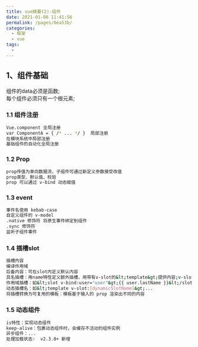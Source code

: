 ```yaml
---
title: vue精要(2)-组件
date: 2021-01-06 11:41:56
permalink: /pages/0ea53b/
categories: 
  - 框架
  - vue
tags: 
  - 
---
```


## 1、组件基础
组件的data必须是函数;  
每个组件必须只有一个根元素;
### 1.1 组件注册 
```bash
Vue.component 全局注册
var ComponentA = { /* ... */ }  局部注册
在模块系统中局部注册
基础组件的自动化全局注册 
```

### 1.2 Prop
```bash
prop传值为单向数据流，子组件可通过新定义参数接受改值
prop类型、默认值、校验
prop 可以通过 v-bind 动态赋值
```

### 1.3 event
```bash
事件名使用 kebab-case
自定义组件的 v-model
.native 修饰符 将原生事件绑定到组件 
.sync 修饰符
监听子组件事件
```

### 1.4 插槽slot
```bash
插槽内容
编译作用域
后备内容：可在slot内定义默认内容
具名插槽：用name特性定义额外插槽，用带有v-slot的&lt;template&gt;提供内容;v-slot:header可缩写为#header
作用域插槽：如&lt;slot v-bind:user="user"&gt;{{ user.lastName }}&lt;/slot&gt;
动态插槽名：如&lt;template v-slot:[dynamicSlotName]&gt;...
将插槽转换为可复用的模板：模板基于输入的 prop 渲染出不同的内容
```

### 1.5 动态组件 
```bash
is特性：实现动态组件
keep-alive：包裹动态组件时，会缓存不活动的组件实例
异步组件：...
处理加载状态:  v2.3.0+ 新增
```